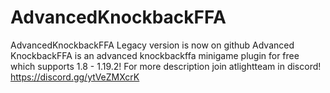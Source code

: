 # AdvancedKnockbackFFA
AdvancedKnockbackFFA Legacy version is now on github
Advanced KnockbackFFA is an advanced knockbackffa minigame plugin for free which supports 1.8 - 1.19.2!
For more description join atlightteam in discord!
https://discord.gg/ytVeZMXcrK

